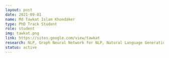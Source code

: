 ```yaml
---
layout: post
date: 2021-09-01
name: Md Tawkat Islam Khondaker
type: PhD Track Student
role: student
img: tawkat.png
link: https://sites.google.com/view/tawkat
research: NLP, Graph Neural Network for NLP, Natural Language Generation
status: active
---
```

